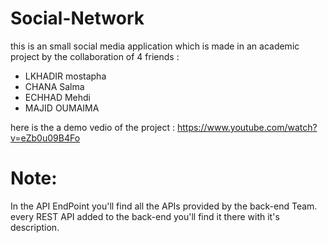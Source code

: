 # Social-Network

this is an small social media application which is made in an academic project by the collaboration of 4 friends :
- LKHADIR mostapha 
- CHANA Salma
- ECHHAD Mehdi 
- MAJID OUMAIMA

here is the a demo vedio of the project : https://www.youtube.com/watch?v=eZb0u09B4Fo

# Note: 
In the API EndPoint you'll find all the APIs provided by the back-end Team. every REST API added to the back-end you'll find it there with it's description.
